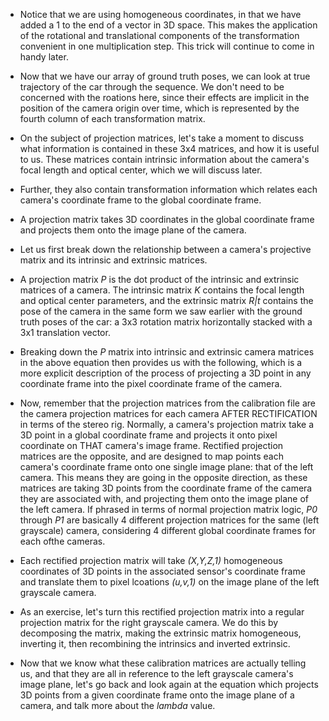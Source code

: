 - Notice that we are using homogeneous coordinates, in that we have added a 1 to the end of a vector in 3D space. This makes the application of the rotational and translational components of the transformation convenient in one multiplication step. This trick will continue to come in handy later.

- Now that we have our array of ground truth poses, we can look at true trajectory of the car through the sequence. We don't need to be concerned with the roations here, since their effects are implicit in the position of the camera origin over time, which is represented by the fourth column of each transformation matrix. 

- On the subject of projection matrices, let's take a moment to discuss what information is contained in these 3x4 matrices, and how it is useful to us. These matrices contain intrinsic information about the camera's focal length and optical center, which we will discuss later. 

- Further, they also contain transformation information which relates each camera's coordinate frame to the global coordinate frame.

- A projection matrix takes 3D coordinates in the global coordinate frame and projects them onto the image plane of the camera. 

- Let us first break down the relationship between a camera's projective matrix and its intrinsic and extrinsic matrices.

- A projection matrix *P* is the dot product of the intrinsic and extrinsic matrices of a camera. The intrinsic matrix *K* contains the focal length and optical center parameters, and the extrinsic matrix *R|t* contains the pose of the camera in the same form we saw earlier with the ground truth poses of the car: a 3x3 rotation matrix horizontally stacked with a 3x1 translation vector. 

- Breaking down the *P* matrix into intrinsic and extrinsic camera matrices in the above equation then provides us with the following, which is a more explicit description of the process of projecting a 3D point in any coordinate frame into the pixel coordinate frame of the camera. 

- Now, remember that the projection matrices from the calibration file are the camera projection matrices for each camera AFTER RECTIFICATION in terms of the stereo rig. Normally, a camera's projection matrix take a 3D point in a global coordinate frame and projects it onto pixel coordinate on THAT camera's image frame. Rectified projection matrices are the opposite, and are designed to map points each camera's coordinate frame onto one single image plane: that of the left camera. This means they are going in the opposite direction, as these matrices are taking 3D points from the coordinate frame of the camera they are associated with, and projecting them onto the image plane of the left camera. If phrased in terms of normal projection matrix logic, *P0* through *P1* are basically 4 different projection matrices for the same (left grayscale) camera, considering 4 different global coordinate frames for each ofthe cameras. 

- Each rectified projection matrix will take *(X,Y,Z,1)* homogeneous coordinates of 3D points in the associated sensor's coordinate frame and translate them to pixel lcoations *(u,v,1)* on the image plane of the left grayscale camera. 

- As an exercise, let's turn this rectified projection matrix into a regular projection matrix for the right grayscale camera. We do this by decomposing the matrix, making the extrinsic matrix homogeneous, inverting it, then recombining the intrinsics and inverted extrinsic. 

- Now that we know what these calibration matrices are actually telling us, and that they are all in reference to the left grayscale camera's image plane, let's go back and look again at the equation which projects 3D points from a given coordinate frame onto the image plane of a camera, and talk more about the *lambda* value.


